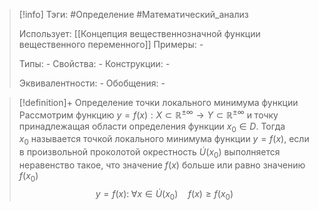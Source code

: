 > [!info]
> Тэги: #Определение #Математический_анализ   
> 
> Использует: [[Концепция вещественнозначной функции вещественного переменного]]
> Примеры: *-*
> 
> Типы: *-*
> Свойства: *-*
> Конструкции: *-*
> 
> Эквивалентности: *-*
> Обобщения: *-*

> [!definition]+ Определение точки локального минимума функции 
> Рассмотрим функцию $y = f(x):X \subset \mathbb{R^{\pm\infty}}\rightarrow Y \subset \mathbb{R^{\pm\infty}}$ и точку принадлежащая области определения функции $x_0 \in D$. Тогда ${\displaystyle x_{0}}$ называется точкой локального минимума функции ${\displaystyle y=f(x),}$ если в произвольной проколотой окрестность ${\displaystyle {\dot {U}}(x_{0})}$ выполняется неравенство такое, что значение $f(x)$ больше или равно значению $f(x_0)$ $${\displaystyle y=f(x): \; \forall x\in {\dot {U}}(x_{0})\quad f(x)\geqslant f(x_{0})}$$